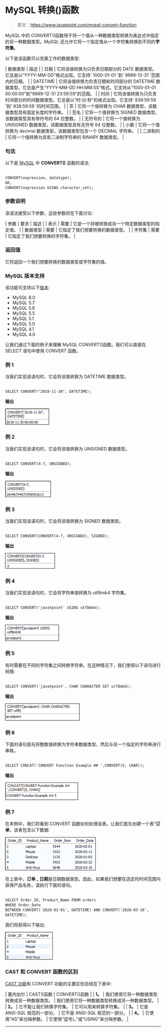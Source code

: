 # MySQL 转换()函数

> 原文：<https://www.javatpoint.com/mysql-convert-function>

MySQL 中的 CONVERT()函数用于将一个值从一种数据类型转换为表达式中指定的另一种数据类型。MySQL 还允许它将一个指定值从一个字符集转换到不同的**字符集**。

以下是该函数可以完美工作的数据类型:

| 数据类型 | 描述 |
| 日期 | 它将该值转换为只负责日期部分的 DATE 数据类型。它总是以“YYYY-MM-DD”格式出现。它支持' 1000-01-01 '到' 9999-12-31 '范围内的日期。 |
| DATETIME | 它将该值转换为负责日期和时间部分的 DATETIME 数据类型。它总是产生“YYYY-MM-DD HH:MM:SS”格式。它支持从“1000-01-01 00:00:00”到“9999-12-31 23:59:59”的范围。 |
| 时间 | 它将该值转换为只负责时间部分的时间数据类型。它总是以“时:分:秒”的格式出现。它支持' 838:59:59 '到' 838:59:59 '的时间范围。 |
| 茶 | 它将一个值转换为 CHAR 数据类型，该数据类型具有固定长度的字符串。 |
| 签名 | 它将一个值转换为 SIGNED 数据类型，该数据类型具有带符号的 64 位整数。 |
| 无符号的 | 它将一个值转换为 UNSIGNED 数据类型，该数据类型具有无符号 64 位整数。 |
| 小数 | 它将一个值转换为 decimal 数据类型，该数据类型包含一个 DECIMAL 字符串。 |
| 二进制的 | 它将一个值转换为具有二进制字符串的 BINARY 数据类型。 |

### 句法

以下是 [MySQL](https://www.javatpoint.com/mysql-tutorial) 中 **CONVERT()** 函数的语法:

```

CONVERT(expression, datatype);
OR,
CONVERT(expression USING character_set);

```

### 参数说明

该语法接受以下参数，这些参数将在下面讨论:

| 参数 | 要求 | 描述 |
| 表示 | 需要 | 它是一个将被转换成另一个特定数据类型的指定值。 |
| 数据类型 | 需要 | 它指定了我们想要转换的数据类型。 |
| 字符集 | 需要 | 它指定了我们想要转换的字符集。 |

### 返回值

它将返回一个我们想要转换的数据类型或字符集的值。

### MySQL 版本支持

该功能可支持以下[版本](https://www.javatpoint.com/mysql-versions):

*   MySQL 8.0
*   MySQL 5.7
*   MySQL 5.6
*   MySQL 5.5
*   MySQL 5.1
*   MySQL 5.0
*   MySQL 4.1
*   MySQL 4.0

让我们通过下面的例子来理解 MySQL CONVERT()函数。我们可以直接在 SELECT 语句中使用 CONVERT 函数。

### 例 1

当我们实现该语句时，它会将该值转换为 DATETIME 数据类型。

```

SELECT CONVERT("2018-11-30", DATETIME);

```

**输出**

![MySQL Convert() Function](img/ebb595d52072398d3f0199cc71210db4.png)

### 例 2

当我们实现该语句时，它会将该值转换为 UNSIGNED 数据类型。

```

SELECT CONVERT(4-7, UNSIGNED);

```

**输出**

![MySQL Convert() Function](img/247204fc66a98d5b0b7f24b5e232cf99.png)

### 例 3

当我们实现该语句时，它会将该值转换为 SIGNED 数据类型。

```

SELECT CONVERT(CONVERT(4-7, UNSIGNED), SIGNED);

```

**输出**

![MySQL Convert() Function](img/0fda4a1ad3458b73fb548d4e983c26c8.png)

### 例 4

当我们实现该语句时，它会将字符串值转换为 utf8mb4 字符集。

```

SELECT CONVERT('javatpoint' USING utf8mb4);

```

**输出**

![MySQL Convert() Function](img/33cb45d50d7ba411a7f5d4f3d878ec7f.png)

### 例 5

有时需要在不同的字符集之间转换字符串。在这种情况下，我们使用以下语句进行转换:

```

SELECT CONVERT('javatpoint', CHAR CHARACTER SET utf8mb4);

```

**输出**

![MySQL Convert() Function](img/8b5df3a48491edea7dfe19f8690d18d6.png)

### 例 6

下面的语句首先将整数值转换为字符串数据类型，然后与另一个指定的字符串进行串联。

```

SELECT CONCAT('CONVERT Function Example ## ',CONVERT(5, CHAR));

```

**输出**

![MySQL Convert() Function](img/b02344d9e7d79de74009707ab1e647a7.png)

### 例 7

在本例中，我们将看到 CONVERT 函数如何处理该表。让我们首先创建一个表“**订单**，该表包含以下数据:

![MySQL Convert() Function](img/b6d9fc2b628c8e54cd84984705951abd.png)

在上表中，**订单 _ 日期**是日期数据类型。因此，如果我们想要在选定的时间范围内获得产品名称，请执行下面的语句。

```

SELECT Order_ID, Product_Name FROM orders 
WHERE Order_Date 
BETWEEN CONVERT('2020-02-01', DATETIME) AND CONVERT('2020-03-10', DATETIME);

```

我们将获得以下输出:

![MySQL Convert() Function](img/b82e4cadcdb92676587a2ecee45b1488.png)

### CAST 和 CONVERT 函数的区别

[CAST 功能](https://www.javatpoint.com/mysql-cast-function)和 CONVERT 功能的主要区别总结在下表中:

| 塞内加尔 | CAST()函数 | CONVERT()函数 |
| **1。** | 我们使用它将一种数据类型转换成另一种数据类型。 | 我们使用它将一种数据类型转换成另一种数据类型。 |
| **2。** | 它不能让我们转换字符集。 | 它可以用来转换字符集。 |
| **3。** | 它是 ANSI-SQL 规范的一部分。 | 它不是 ANSI-SQL 规范的一部分。 |
| **4。** | 它使用“AS”来分隔参数。 | 它使用“逗号(，”或“USING”来分隔参数。 |

* * *